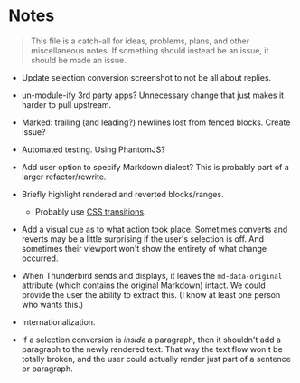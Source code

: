 # Notes

> This file is a catch-all for ideas, problems, plans, and other miscellaneous notes. If something should instead be an issue, it should be made an issue.

* Update selection conversion screenshot to not be all about replies.

* un-module-ify 3rd party apps? Unnecessary change that just makes it harder to pull upstream.

* Marked: trailing (and leading?) newlines lost from fenced blocks. Create issue?

* Automated testing. Using PhantomJS?

* Add user option to specify Markdown dialect? This is probably part of a larger refactor/rewrite.

* Briefly highlight rendered and reverted blocks/ranges.
  * Probably use [CSS transitions](https://developer.mozilla.org/en/CSS/CSS_transitions).

* Add a visual cue as to what action took place. Sometimes converts and reverts may be a little surprising if the user's selection is off. And sometimes their viewport won't show the entirety of what change occurred.

* When Thunderbird sends and displays, it leaves the `md-data-original` attribute (which contains the original Markdown) intact. We could provide the user the ability to extract this. (I know at least one person who wants this.)

* Internationalization.

* If a selection conversion is *inside* a paragraph, then it shouldn't add a paragraph to the newly rendered text. That way the text flow won't be totally broken, and the user could actually render just part of a sentence or paragraph.
